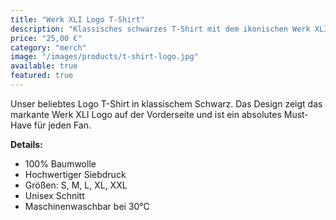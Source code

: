 ```yaml
---
title: "Werk XLI Logo T-Shirt"
description: "Klassisches schwarzes T-Shirt mit dem ikonischen Werk XLI Logo. 100% Baumwolle, hochwertiger Siebdruck."
price: "25,00 €"
category: "merch"
image: "/images/products/t-shirt-logo.jpg"
available: true
featured: true
---
```


Unser beliebtes Logo T-Shirt in klassischem Schwarz. Das Design zeigt das markante Werk XLI Logo auf der Vorderseite und ist ein absolutes Must-Have für jeden Fan.

**Details:**
- 100% Baumwolle
- Hochwertiger Siebdruck
- Größen: S, M, L, XL, XXL
- Unisex Schnitt
- Maschinenwaschbar bei 30°C
